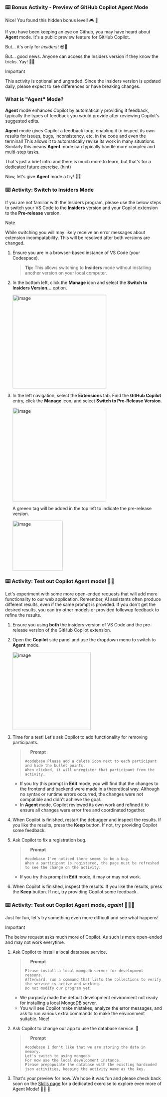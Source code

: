### :keyboard: Bonus Activity - Preview of GitHub Copilot Agent Mode

Nice! You found this hidden bonus level! 🎮 👾

If you have been keeping an eye on Github, you may have heard about **Agent** mode.
It's a public preview feature for GitHub Copilot.

But... it's only for _Insiders_! 😎🤫

But... good news. Anyone can access the Insiders version if they know the tricks. Yay! 🧐🎉

> [!IMPORTANT]
> This activity is optional and ungraded.
> Since the Insiders version is updated daily, please expect to see differences or have breaking changes.

### What is "Agent" Mode?

**Agent** mode enhances Copilot by automatically providing it feedback, typically the types of feedback you would provide after reviewing Copilot's suggested edits.

**Agent** mode gives Copilot a feedback loop, enabling it to inspect its own results for issues, bugs, inconsistency, etc. in the code and even the terminal! This allows it to automatically revise its work in many situations. Similarly this means **Agent** mode can
typically handle more complex and multi-step tasks.

That's just a brief intro and there is much more to learn, but that's for a dedicated future exercise. (hint)

Now, let's give **Agent** mode a try! 👩‍🚀

### :keyboard: Activity: Switch to Insiders Mode

If you are not familiar with the Insiders program, please use the below steps to switch your VS Code to the **Insiders** version and your Copilot extension to the **Pre-release** version.

> [!NOTE]
> While switching you will may likely receive an error messages about extension incompatability. This will be resolved after both versions are changed.

1. Ensure you are in a browser-based instance of VS Code (your Codespace).

   > **Tip:** This allows switching to **Insiders** mode without installing another version on your local computer.

1. In the bottom left, click the **Manage** icon and select the **Switch to Insiders Version...** option.

   <img width="300" alt="image" src="https://github.com/user-attachments/assets/11580b67-9891-4aa9-9a7c-04aff1e7ef9c" />

1. In the left navigation, select the **Extensions** tab.
   Find the **GitHub Copilot** entry, click the **Manage** icon, and select **Switch to Pre-Release Version**.

   <img width="300" alt="image" src="https://github.com/user-attachments/assets/39e1d9ae-ba50-4cd7-b6b6-eb51aa0a35aa" />

   A greeen tag will be added in the top left to indicate the pre-release version.

   <img width="160" alt="image" src="https://github.com/user-attachments/assets/21ee8307-0c6d-4e8e-965d-cfd729edfe4c" />

### :keyboard: Activity: Test out Copilot Agent mode! 🧑‍🚀

Let's experiment with some more open-ended requests that will add more functionality to our web application. Remember, AI assistants often produce different results, even if the same prompt is provided. If you don't get the desired results, you can try other models or provided followup feedback to refine the results.

1. Ensure you using **both** the insiders version of VS Code and the pre-release version of the GitHub Copilot extension.

1. Open the **Copilot** side panel and use the dropdown menu to switch to **Agent** mode.

   <img width="250" alt="image" src="https://github.com/user-attachments/assets/201e08ab-14a0-48bf-824e-ba4f8f43f8ab" />

1. Time for a test! Let's ask Copilot to add functionality for removing participants.

   > <img width="13px" src="https://github.com/user-attachments/assets/98fd5d2e-ea29-4a4a-9212-c7050e177a69" /> **Prompt**
   >
   > ```prompt
   > #codebase Please add a delete icon next to each participant and hide the bullet points.
   > When clicked, it will unregister that participant from the activity.
   > ```

   - If you try this prompt in **Edit** mode, you will find that the changes to the frontend and backend were made in a theoretical way. Although no syntax or runtime errors occurred, the changes were not compatible and didn't achieve the goal.
   - In **Agent** mode, Copilot reviewed its own work and refined it to ensure all changes were error free and coordinated together.

1. When Copilot is finished, restart the debugger and inspect the results. If you like the results, press the **Keep** button. If not, try providing Copilot some feedback.

1. Ask Copilot to fix a registration bug.

   > <img width="13px" src="https://github.com/user-attachments/assets/98fd5d2e-ea29-4a4a-9212-c7050e177a69" /> **Prompt**
   >
   > ```prompt
   > #codebase I've noticed there seems to be a bug.
   > When a participant is registered, the page must be refreshed to see the change on the activity.
   > ```

   - If you try this prompt in **Edit** mode, it may or may not work.

1. When Copilot is finished, inspect the results. If you like the results, press the **Keep** button. If not, try providing Copilot some feedback.

### :keyboard: Activity: Test out Copilot Agent mode, _again_! 🧑‍🚀🚀

Just for fun, let's try something even more difficult and see what happens!

> [!IMPORTANT]
> The below request asks much more of Copilot.
> As such is more open-ended and may not work everytime.

1. Ask Copilot to install a local database service.

   > <img width="13px" src="https://github.com/user-attachments/assets/98fd5d2e-ea29-4a4a-9212-c7050e177a69" /> **Prompt**
   >
   > ```prompt
   > Please install a local mongodb server for development reasons.
   > Afterward, run a command that lists the collections to verify the service is active and working.
   > Do not modify our program yet.
   > ```

   - We purposly made the default development environment not ready for installing a local MongoDB server.
   - You will see Copilot make mistakes, analyze the error messages, and ask to run various extra commands to make the environment suitable. Nice!

1. Ask Copilot to change our app to use the database service. 🤯

   > <img width="13px" src="https://github.com/user-attachments/assets/98fd5d2e-ea29-4a4a-9212-c7050e177a69" /> **Prompt**
   >
   > ```prompt
   > #codebase I don't like that we are storing the data in memory.
   > Let's switch to using mongodb.
   > For now use the local development instance.
   > Please prepopulate the database with the existing hardcoded json activities, keeping the activity name as the key.
   > ```

1. That's your preview for now. We hope it was fun and please check back soon on the [Skills page](https://skills.github.com) for a dedicated exercise to explore even more of Agent Mode! 🧑‍🚀 🚀
